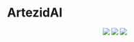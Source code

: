 # ArtezidAI

<p align="center">
    <a href="https://github.com/idzero23/SaintAries"> <img src="https://img.shields.io/github/repo-size/idzero23/SaintAries?color=orange&logo=github&logoColor=green&style=for-the-badge" /></a>
    <a href="https://github.com/idzero23/SaintAries/commits/prince"> <img src="https://img.shields.io/github/last-commit/idzero23/SaintAries?color=brown&logo=github&logoColor=green&style=for-the-badge" /></a>
    <a href="https://github.com/idzero23/SaintAries/issues"> <img src="https://img.shields.io/github/issues/idzero23/SaintAries?color=blueviolet&logo=github&logoColor=green&style=for-the-badge" /></a>
</p>
